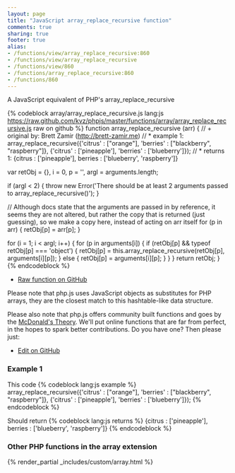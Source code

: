 ```yaml
---
layout: page
title: "JavaScript array_replace_recursive function"
comments: true
sharing: true
footer: true
alias:
- /functions/view/array_replace_recursive:860
- /functions/view/array_replace_recursive
- /functions/view/860
- /functions/array_replace_recursive:860
- /functions/860
---
```

<!-- Generated by Rakefile:build -->
A JavaScript equivalent of PHP's array_replace_recursive

{% codeblock array/array_replace_recursive.js lang:js https://raw.github.com/kvz/phpjs/master/functions/array/array_replace_recursive.js raw on github %}
function array_replace_recursive (arr) {
  // +   original by: Brett Zamir (http://brett-zamir.me)
  // *     example 1: array_replace_recursive({'citrus' : ["orange"], 'berries' : ["blackberry", "raspberry"]}, {'citrus' : ['pineapple'], 'berries' : ['blueberry']});
  // *     returns 1: {citrus : ['pineapple'], berries : ['blueberry', 'raspberry']}

  var retObj = {},
    i = 0,
    p = '',
    argl = arguments.length;

  if (argl < 2) {
    throw new Error('There should be at least 2 arguments passed to array_replace_recursive()');
  }

  // Although docs state that the arguments are passed in by reference, it seems they are not altered, but rather the copy that is returned (just guessing), so we make a copy here, instead of acting on arr itself
  for (p in arr) {
    retObj[p] = arr[p];
  }

  for (i = 1; i < argl; i++) {
    for (p in arguments[i]) {
      if (retObj[p] && typeof retObj[p] === 'object') {
        retObj[p] = this.array_replace_recursive(retObj[p], arguments[i][p]);
      } else {
        retObj[p] = arguments[i][p];
      }
    }
  }
  return retObj;
}
{% endcodeblock %}

 - [Raw function on GitHub](https://github.com/kvz/phpjs/blob/master/functions/array/array_replace_recursive.js)

Please note that php.js uses JavaScript objects as substitutes for PHP arrays, they are 
the closest match to this hashtable-like data structure. 

Please also note that php.js offers community built functions and goes by the 
[McDonald's Theory](https://medium.com/what-i-learned-building/9216e1c9da7d). We'll put online 
functions that are far from perfect, in the hopes to spark better contributions. 
Do you have one? Then please just: 

 - [Edit on GitHub](https://github.com/kvz/phpjs/edit/master/functions/array/array_replace_recursive.js)

### Example 1
This code
{% codeblock lang:js example %}
array_replace_recursive({'citrus' : ["orange"], 'berries' : ["blackberry", "raspberry"]}, {'citrus' : ['pineapple'], 'berries' : ['blueberry']});
{% endcodeblock %}

Should return
{% codeblock lang:js returns %}
{citrus : ['pineapple'], berries : ['blueberry', 'raspberry']}
{% endcodeblock %}


### Other PHP functions in the array extension
{% render_partial _includes/custom/array.html %}
